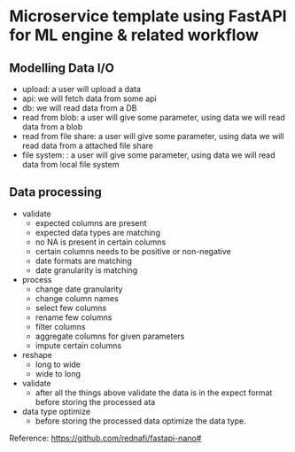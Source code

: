 # Microservice template using FastAPI for ML engine & related workflow


## Modelling Data I/O

* upload: a user will upload a data
* api: we will fetch data from some api
* db: we will read data from a DB
* read from blob: a user will give some parameter, using data we will read data from a blob
* read from file share: a user will give some parameter, using data we will read data from a attached file share
* file system: : a user will give some parameter, using data we will read data from local file system

## Data processing

* validate
  * expected columns are present
  * expected data types are matching
  * no NA is present in certain columns
  * certain columns needs to be positive or non-negative
  * date formats are matching
  * date granularity is matching
* process
  * change date granularity
  * change column names
  * select few columns
  * rename few columns
  * filter columns
  * aggregate columns for given parameters
  * impute certain columns
* reshape
  * long to wide
  * wide to long
* validate
  * after all the things above validate the data is in the expect format before storing the processed ata
* data type optimize
  * before storing the processed data optimize the data type.


Reference: https://github.com/rednafi/fastapi-nano#
